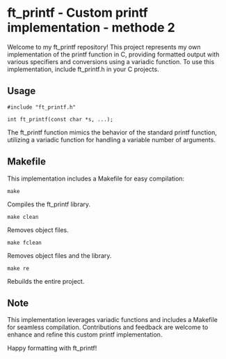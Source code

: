 # ft_printf - Custom printf implementation  - methode 2

Welcome to my ft_printf repository! This project represents my own implementation of the printf function in C, providing formatted output with various specifiers and conversions using a variadic function.
To use this implementation, include ft_printf.h in your C projects.

## Usage

```
#include "ft_printf.h"

int ft_printf(const char *s, ...);
```
The ft_printf function mimics the behavior of the standard printf function, utilizing a variadic function for handling a variable number of arguments.

## Makefile
This implementation includes a Makefile for easy compilation:

```
make
```
Compiles the ft_printf library.

```
make clean
```
Removes object files.

```
make fclean
```
Removes object files and the library.

```
make re
```
Rebuilds the entire project.

## Note
This implementation leverages variadic functions and includes a Makefile for seamless compilation. Contributions and feedback are welcome to enhance and refine this custom printf implementation.

Happy formatting with ft_printf!
